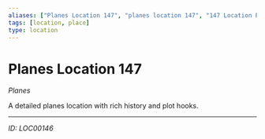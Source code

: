 ```yaml
---
aliases: ["Planes Location 147", "planes location 147", "147 Location Planes"]
tags: [location, place]
type: location
---
```


# Planes Location 147

*Planes*

A detailed planes location with rich history and plot hooks.

---
*ID: LOC00146*